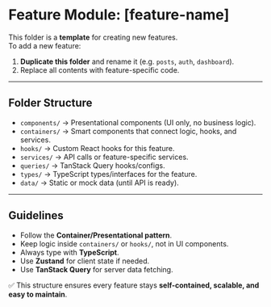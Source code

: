
# Feature Module: [feature-name]

This folder is a **template** for creating new features.  
To add a new feature:

1. **Duplicate this folder** and rename it (e.g. `posts`, `auth`, `dashboard`).
2. Replace all contents with feature-specific code.

---

## Folder Structure

- `components/` → Presentational components (UI only, no business logic).
- `containers/` → Smart components that connect logic, hooks, and services.
- `hooks/` → Custom React hooks for this feature.
- `services/` → API calls or feature-specific services.
- `queries/` → TanStack Query hooks/configs.
- `types/` → TypeScript types/interfaces for the feature.
- `data/` → Static or mock data (until API is ready).

---

## Guidelines

- Follow the **Container/Presentational pattern**.
- Keep logic inside `containers/` or `hooks/`, not in UI components.
- Always type with **TypeScript**.
- Use **Zustand** for client state if needed.
- Use **TanStack Query** for server data fetching.

✅ This structure ensures every feature stays **self-contained, scalable, and easy to maintain**.
